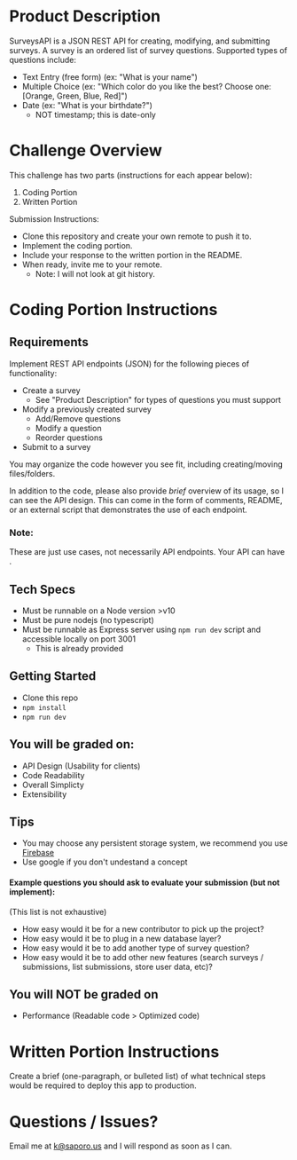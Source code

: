 # Product Description
SurveysAPI is a JSON REST API for creating, modifying, and submitting surveys. A survey is an ordered list of survey questions. Supported types of questions include:
- Text Entry (free form) (ex: "What is your name")
- Multiple Choice (ex: "Which color do you like the best? Choose one: [Orange, Green, Blue, Red]")
- Date (ex: "What is your birthdate?")
  - NOT timestamp; this is date-only

# Challenge Overview
This challenge has two parts (instructions for each appear below):
1. Coding Portion
2. Written Portion

Submission Instructions:
- Clone this repository and create your own remote to push it to.
- Implement the coding portion.
- Include your response to the written portion in the README.
- When ready, invite me to your remote.
  - Note: I will not look at git history.

# Coding Portion Instructions
## Requirements
Implement REST API endpoints (JSON) for the following pieces of functionality:
- Create a survey
  - See "Product Description" for types of questions you must support
- Modify a previously created survey
  - Add/Remove questions
  - Modify a question
  - Reorder questions
- Submit to a survey

You may organize the code however you see fit, including creating/moving files/folders.

In addition to the code, please also provide _brief_ overview of its usage, so I can see the API design. This can come in the form of comments, README, or an external script that demonstrates the use of each endpoint.

### Note:
These are just use cases, not necessarily API endpoints. Your API can have .

## Tech Specs
- Must be runnable on a Node version >v10
- Must be pure nodejs (no typescript)
- Must be runnable as Express server using `npm run dev` script and accessible locally on port 3001
  - This is already provided

## Getting Started
- Clone this repo
- `npm install`
- `npm run dev`

## You will be graded on:
- API Design (Usability for clients)
- Code Readability
- Overall Simplicty
- Extensibility

## Tips
 - You may choose any persistent storage system, we recommend you use [Firebase](https://firebase.google.com/)
 - Use google if you don't undestand a concept

#### Example questions you should ask to evaluate your submission (but not implement):
(This list is not exhaustive)
- How easy would it be for a new contributor to pick up the project?
- How easy would it be to plug in a new database layer?
- How easy would it be to add another type of survey question?
- How easy would it be to add other new features (search surveys / submissions, list submissions, store user data, etc)?

## You will NOT be graded on
- Performance (Readable code > Optimized code)

# Written Portion Instructions
Create a brief (one-paragraph, or bulleted list) of what technical steps would be required to deploy this app to production.

# Questions / Issues?
Email me at k@saporo.us and I will respond as soon as I can.
